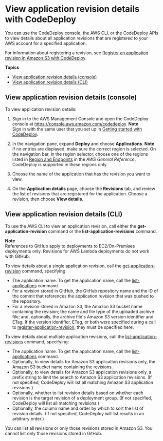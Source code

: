 # View application revision details with CodeDeploy<a name="application-revisions-view-details"></a>

You can use the CodeDeploy console, the AWS CLI, or the CodeDeploy APIs to view details about all application revisions that are registered to your AWS account for a specified application\.

For information about registering a revision, see [Register an application revision in Amazon S3 with CodeDeploy](application-revisions-register.md)\.

**Topics**
+ [View application revision details \(console\)](#application-revisions-view-details-console)
+ [View application revision details \(CLI\)](#application-revisions-view-details-cli)

## View application revision details \(console\)<a name="application-revisions-view-details-console"></a>

To view application revision details:

1. Sign in to the AWS Management Console and open the CodeDeploy console at [https://console\.aws\.amazon\.com/codedeploy](https://console.aws.amazon.com/codedeploy)\.
**Note**  
Sign in with the same user that you set up in [Getting started with CodeDeploy](getting-started-codedeploy.md)\.

1. In the navigation pane, expand **Deploy** and choose **Applications**\.
**Note**  
If no entries are displayed, make sure the correct region is selected\. On the navigation bar, in the region selector, choose one of the regions listed in [Region and Endpoints](https://docs.aws.amazon.com/general/latest/gr/rande.html#codedeploy_region) in the *AWS General Reference*\. CodeDeploy is supported in these regions only\.

1. Choose the name of the application that has the revision you want to view\.

1. On the **Application details** page, choose the **Revisions** tab, and review the list of revisions that are registered for the application\. Choose a revision, then choose **View details**\.

## View application revision details \(CLI\)<a name="application-revisions-view-details-cli"></a>

To use the AWS CLI to view an application revision, call either the **get\-application\-revision** command or the **list\-application\-revisions** command\.

**Note**  
 References to GitHub apply to deployments to EC2/On\-Premises deployments only\. Revisions for AWS Lambda deployments do not work with GitHub\. 

To view details about a single application revision, call the [get\-application\-revision](https://docs.aws.amazon.com/cli/latest/reference/deploy/get-application-revision.html) command, specifying: 
+ The application name\. To get the application name, call the [list\-applications](https://docs.aws.amazon.com/cli/latest/reference/deploy/list-applications.html) command\.
+ For a revision stored in GitHub, the GitHub repository name and the ID of the commit that references the application revision that was pushed to the repository\.
+ For a revision stored in Amazon S3, the Amazon S3 bucket name containing the revision; the name and file type of the uploaded archive file; and, optionally, the archive file's Amazon S3 version identifier and ETag\. If the version identifier, ETag, or both were specified during a call to [register\-application\-revision](https://docs.aws.amazon.com/cli/latest/reference/deploy/register-application-revision.html), they must be specified here\.

To view details about multiple application revisions, call the [list\-application\-revisions](https://docs.aws.amazon.com/cli/latest/reference/deploy/list-application-revisions.html) command, specifying:
+ The application name\. To get the application name, call the [list\-applications](https://docs.aws.amazon.com/cli/latest/reference/deploy/list-applications.html) command\.
+ Optionally, to view details for Amazon S3 application revisions only, the Amazon S3 bucket name containing the revisions\.
+ Optionally, to view details for Amazon S3 application revisions only, a prefix string to limit the search to Amazon S3 application revisions\. \(If not specified, CodeDeploy will list all matching Amazon S3 application revisions\.\)
+ Optionally, whether to list revision details based on whether each revision is the target revision of a deployment group\. \(If not specified, CodeDeploy will list all matching revisions\.\)
+ Optionally, the column name and order by which to sort the list of revision details\. \(If not specified, CodeDeploy will list results in an arbitrary order\.\)

You can list all revisions or only those revisions stored in Amazon S3\. You cannot list only those revisions stored in GitHub\.